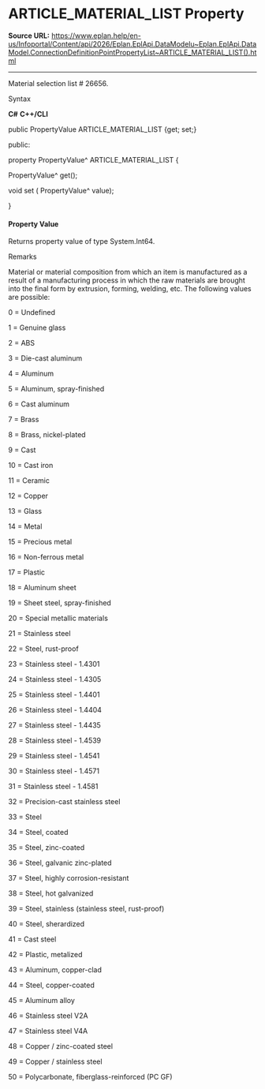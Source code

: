# ARTICLE_MATERIAL_LIST Property

**Source URL:** https://www.eplan.help/en-us/Infoportal/Content/api/2026/Eplan.EplApi.DataModelu~Eplan.EplApi.DataModel.ConnectionDefinitionPointPropertyList~ARTICLE_MATERIAL_LIST().html

---

Material selection list # 26656.

Syntax

**C#**
**C++/CLI**


public PropertyValue ARTICLE_MATERIAL_LIST {get; set;}

public:

property PropertyValue^ ARTICLE_MATERIAL_LIST {

   PropertyValue^ get();

   void set (    PropertyValue^ value);

}


#### Property Value

Returns property value of type System.Int64.

Remarks

Material or material composition from which an item is manufactured as a result of a manufacturing process in which the raw materials are brought into the final form by extrusion, forming, welding, etc. The following values are possible:

0 = Undefined

1 = Genuine glass

2 = ABS

3 = Die-cast aluminum

4 = Aluminum

5 = Aluminum, spray-finished

6 = Cast aluminum

7 = Brass

8 = Brass, nickel-plated

9 = Cast

10 = Cast iron

11 = Ceramic

12 = Copper

13 = Glass

14 = Metal

15 = Precious metal

16 = Non-ferrous metal

17 = Plastic

18 = Aluminum sheet

19 = Sheet steel, spray-finished

20 = Special metallic materials

21 = Stainless steel

22 = Steel, rust-proof

23 = Stainless steel - 1.4301

24 = Stainless steel - 1.4305

25 = Stainless steel - 1.4401

26 = Stainless steel - 1.4404

27 = Stainless steel - 1.4435

28 = Stainless steel - 1.4539

29 = Stainless steel - 1.4541

30 = Stainless steel - 1.4571

31 = Stainless steel - 1.4581

32 = Precision-cast stainless steel

33 = Steel

34 = Steel, coated

35 = Steel, zinc-coated

36 = Steel, galvanic zinc-plated

37 = Steel, highly corrosion-resistant

38 = Steel, hot galvanized

39 = Steel, stainless (stainless steel, rust-proof)

40 = Steel, sherardized

41 = Cast steel

42 = Plastic, metalized

43 = Aluminum, copper-clad

44 = Steel, copper-coated

45 = Aluminum alloy

46 = Stainless steel V2A

47 = Stainless steel V4A

48 = Copper / zinc-coated steel

49 = Copper / stainless steel

50 = Polycarbonate, fiberglass-reinforced (PC GF)
